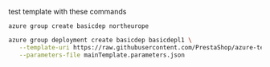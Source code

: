 test template with these commands

`azure group create basicdep northeurope`  
```bash
azure group deployment create basicdep basicdepl1 \
   --template-uri https://raw.githubusercontent.com/PrestaShop/azure-template-basic/master/mainTemplate.json \
   --parameters-file mainTemplate.parameters.json
```